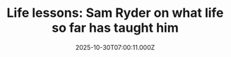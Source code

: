 ---
title: "Life lessons: Sam Ryder on what life so far has taught him"
date: 2025-10-30T07:00:11.000Z
category: Human Kindness
externalLink: "https://www.positive.news/lifestyle/arts/life-lessons-sam-ryder-on-what-life-so-far-has-taught-him/"
image: ""
excerpt: "The English singer-songwriter on the importance of following your own path, finding wisdom out in the surf, and learning to let go The post Life lessons: Sam Ryder on what life so far has taught him appeared first on Positive News.…"
---